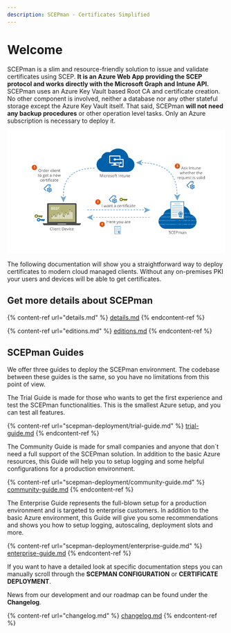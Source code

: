 ```yaml
---
description: SCEPman - Certificates Simplified
---
```


# Welcome

SCEPman is a slim and resource-friendly solution to issue and validate certificates using SCEP. **It is an Azure Web App providing the SCEP protocol and works directly with the Microsoft Graph and Intune API.** SCEPman uses an Azure Key Vault based Root CA and certificate creation. No other component is involved, neither a database nor any other stateful storage except the Azure Key Vault itself. That said, SCEPman **will not need any backup procedures** or other operation level tasks. Only an Azure subscription is necessary to deploy it.

![SCEP flow with Microsoft Intune](.gitbook/assets/scepman-flowchart.webp)

The following documentation will show you a straightforward way to deploy certificates to modern cloud managed clients. Without any on-premises PKI your users and devices will be able to get certificates.

## Get more details about SCEPman

{% content-ref url="details.md" %}
[details.md](details.md)
{% endcontent-ref %}

{% content-ref url="editions.md" %}
[editions.md](editions.md)
{% endcontent-ref %}

## SCEPman Guides

We offer three guides to deploy the SCEPman environment. The codebase between these guides is the same, so you have no limitations from this point of view.

The Trial Guide is made for those who wants to get the first experience and test the SCEPman functionalities. This is the smallest Azure setup, and you can test all features.

{% content-ref url="scepman-deployment/trial-guide.md" %}
[trial-guide.md](scepman-deployment/trial-guide.md)
{% endcontent-ref %}

The Community Guide is made for small companies and anyone that don´t need a full support of the SCEPman solution. In addition to the basic Azure resources, this Guide will help you to setup logging and some helpful configurations for a production environment.

{% content-ref url="scepman-deployment/community-guide.md" %}
[community-guide.md](scepman-deployment/community-guide.md)
{% endcontent-ref %}

The Enterprise Guide represents the full-blown setup for a production environment and is targeted to enterprise customers. In addition to the basic Azure environment, this Guide will give you some recommendations and shows you how to setup logging, autoscaling, deployment slots and more.

{% content-ref url="scepman-deployment/enterprise-guide.md" %}
[enterprise-guide.md](scepman-deployment/enterprise-guide.md)
{% endcontent-ref %}

If you want to have a detailed look at specific documentation steps you can manually scroll through the **SCEPMAN CONFIGURATION** or **CERTIFICATE DEPLOYMENT**.

News from our development and our roadmap can be found under the **Changelog**.

{% content-ref url="changelog.md" %}
[changelog.md](changelog.md)
{% endcontent-ref %}
